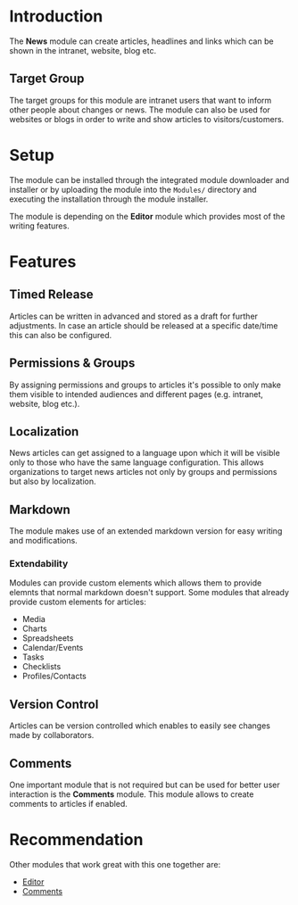 # Introduction

The **News** module can create articles, headlines and links which can be shown in the intranet, website, blog etc. 

## Target Group

The target groups for this module are intranet users that want to inform other people about changes or news. The module can also be used for websites or blogs in order to write and show articles to visitors/customers.

# Setup

The module can be installed through the integrated module downloader and installer or by uploading the module into the `Modules/` directory and executing the installation through the module installer. 

The module is depending on the **Editor** module which provides most of the writing features.

# Features

## Timed Release

Articles can be written in advanced and stored as a draft for further adjustments. In case an article should be released at a specific date/time this can also be configured.

## Permissions & Groups

By assigning permissions and groups to articles it's possible to only make them visible to intended audiences and different pages (e.g. intranet, website, blog etc.).

## Localization

News articles can get assigned to a language upon which it will be visible only to those who have the same language configuration. This allows organizations to target news articles not only by groups and permissions but also by localization.

## Markdown

The module makes use of an extended markdown version for easy writing and modifications. 

### Extendability

Modules can provide custom elements which allows them to provide elemnts that normal markdown doesn't support. Some modules that already provide custom elements for articles:

* Media
* Charts
* Spreadsheets
* Calendar/Events
* Tasks
* Checklists
* Profiles/Contacts

## Version Control

Articles can be version controlled which enables to easily see changes made by collaborators.

## Comments

One important module that is not required but can be used for better user interaction is the **Comments** module. This module allows to create comments to articles if enabled.

# Recommendation

Other modules that work great with this one together are:

* [Editor](Editor)
* [Comments](Comments)